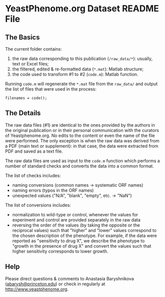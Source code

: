 YeastPhenome.org Dataset README File
====================================

The Basics
----------

The current folder contains:

1. the raw data corresponding to this publication (`/raw_data/*`): usually, text or Excel files;
2. the filtered, edited & re-formatted data (`*.mat`): Matlab structure;
3. the code used to transform #1 to #2 (`code.m`): Matlab function.

Running `code.m` will regenerate the `*.mat` file from the `raw_data/` and output the list of files that were used in the process:

    filenames = code();


The Details
-----------

The raw data files (#1) are identical to the ones provided by the authors in the original publication or in their personal communication with the curators of Yeastphenome.org. No edits to the content or even the name of the file were performed. The only exception is when the raw data was derived from a PDF (main text or supplement): in that case, the data were extracted from PDF and saved as a text file.

The raw data files are used as input to the `code.m` function which performs a number of standard checks and converts the data into a common format. 

The list of checks includes:

* naming conversions (common names -> systematic ORF names)
* naming errors (typos in the ORF names)
* unexpected values ("N/A", "blank", "empty", etc. -> "NaN")

The list of conversions includes:

* normalization to wild-type or control, whenever the values for experiment and control are provided separately in the raw data
* reversing the order of the values (by taking the opposite or the reciprocal values) such that "higher" and "lower" values correspond to the chosen description of the phenotype. For example, if the data were reported as "sensitivity to drug X", we describe the phenotype to "growth in the presence of drug X" and convert the values such that higher sensitivity corresponds to lower growth.

Help
----

Please direct questions & comments to Anastasia Baryshnikova (<abarysh@princeton.edu>) or check in regularly at <http://www.yeastphenome.org>.

